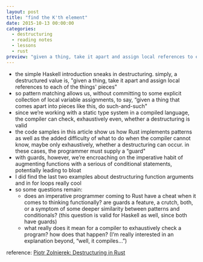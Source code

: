 ```yaml
---
layout: post
title: "find the K'th element"
date: 2015-10-13 00:00:00
categories:
  - destructuring
  - reading notes
  - lessons
  - rust
preview: "given a thing, take it apart and assign local references to each of the things' pieces"
---
```


- the simple Haskell introduction sneaks in destructuring. simply, a destructured value is, "given a thing, take it apart and assign local references to each of the things' pieces"
- so pattern matching allows us, without committing to some explicit collection of local variable assignments, to say, “given a thing that comes apart into pieces like this, do such-and-such"
- since we’re working with a static type system in a compiled language, the compiler can check, exhaustively even, whether a destructuring is valid
- the code samples in this article show us how Rust implements patterns as well as the added difficulty of what to do when the compiler cannot know, maybe only exhaustively, whether a destructuring can occur. in these cases, the programmer must supply a “guard"
- with guards, however, we’re encroaching on the imperative habit of augmenting functions with a serious of conditional statements, potentially leading to bloat
- I did find the last two examples about destructuring function arguments and in for loops really cool
- so some questions remain:
    - does an imperative programmer coming to Rust have a cheat when it comes to thinking functionally? are guards a feature, a crutch, both, or a symptom of some deeper similarity between patterns and conditionals? (this question is valid for Haskell as well, since both have guards)
    - what really does it mean for a compiler to exhaustively check a program? how does that happen? (I’m really interested in an explanation beyond, “well, it compiles…”)

reference: [Piotr Zolnierek: Destructuring in Rust](https://pzol.github.io/getting_rusty/posts/20140417_destructuring_in_rust/)
